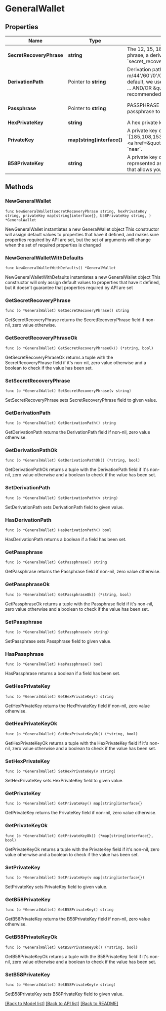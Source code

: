 # GeneralWallet

## Properties

Name | Type | Description | Notes
------------ | ------------- | ------------- | -------------
**SecretRecoveryPhrase** | **string** | The 12, 15, 18, 21, or 24 word phrase that can be used to derive many public key addresses (e.g., bottom army bless castle alter habit dish embody child flame smooth zone).  To derive a wallet identifier (e.g., public key, public address, etc.), you need a secret recovery phrase, a derivation path, and an optional passphrase.   Alternatively, you can derive a wallet identifier with a private key.  Default Lengths: - Avalanche (C): 24 - Avalanche (X, P): 24 - Binance: 12 - Ethereum: 12 - Near: 12 - Solana: 12  You can use &#x60;secret_recovery_phrase&#x60; for Chains: &#x60;avalanche&#x60;, &#x60;binance&#x60;, &#x60;ethereum&#x60;, &#x60;near&#x60;, &#x60;solana&#x60;. | 
**DerivationPath** | Pointer to **string** | Derivation paths are used to derive the wallet identifier from the secret recovery phrase. Only correctly typed paths are accepted.  Defaults: - Avalanche (C): m/44&#39;/60&#39;/0&#39;/0/0 - Avalanche (X, P): m/44&#39;/60&#39;/0&#39;/0/0 - Binance: m/44&#39;/60&#39;/0&#39;/0/0 - Ethereum: m/44&#39;/60&#39;/0&#39;/0/0 - Near: m/44/397/0 - Solana: m/44/501/0/0  *Solana Behavior*  If you provide the empty string \&quot;\&quot; as the value for the derivation path, then we will derive your public key with the same behavior as the default behavior of the Solana CLI.  By default, we use \&quot;m/44/501/0/0\&quot;. This is the path that the Phantom and Sollet wallets use.  You can also arbitrarily increment the default path (\&quot;m/44/501/0/0\&quot;) to generate more wallets (e.g., \&quot;m/44/501/0/1\&quot;, \&quot;m/44/501/0/2\&quot;, ... AND/OR \&quot;m/44/501/1/0\&quot;, \&quot;m/44/501/2/0\&quot;, ...).  Phantom&#39;s Wallet increments the first digit (e.g., \&quot;m/44/501/0/0\&quot;, \&quot;m/44/501/1/0\&quot;, \&quot;m/44/501/2/0\&quot;, ...) to generate more public key addresses.  The SolFlare recommended path is \&quot;m/44/501/0\&quot;.  To learn more about derivation paths, check out &lt;a href&#x3D;\&quot;https://learnmeabitcoin.com/technical/derivation-paths\&quot; target&#x3D;\&quot;_blank\&quot;&gt;this tutorial&lt;/a&gt;. | [optional] 
**Passphrase** | Pointer to **string** | PASSPHRASE !&#x3D; PASSWORD. This is NOT your Phantom password or any other password. It is an optional string you use when creating a wallet. This provides an additional layer of security because a hacker would need both the secret recovery phrase and the passphrase to access the output public key. By default, most wallet UI extensions do not use a passphrase. (You probably did not use a passphrase.) Limited to 500 characters.  | [optional] [default to ""]
**HexPrivateKey** | **string** | A hex private key is the typical private key used on Ethereum, for example. It looks like this: &#x60;0x200b9e5baa38b0dc7551645be11b394e9bf2b04532e4af8824bed2b3de2e0dc0&#x60;.  You can use &#x60;hex_private_key&#x60; for chains: &#x60;avalanche&#x60;, &#x60;binance_smart_chain&#x60;, &#x60;ethereum&#x60;. | 
**PrivateKey** | **map[string]interface{}** | A private key corresponds to exactly one public key address. A private key can be used to move assets out of the wallet and sign transaction with the corresponding public key.  A private key is an array of integers (e.g.,   &#x60;[185,108,153,165,57,193,166,167,58,148,133,121,92,252,242,13,233,246,35,103,185,20,27,56,111,169,12,50,50,36,83,156,173,195,143,75,135,78,204,129,217,231,58,129,69,180,185,86,119,43,200,193,94,112,31,135,68,128,207,26,85,150,68,181]&#x60;).  &lt;a href&#x3D;\&quot;https://solflare.com\&quot; target&#x3D;\&quot;_blank\&quot;&gt;Solflare&lt;/a&gt; is a popular wallet interface on Solana that allows you to export your private key in this format.  You can use &#x60;private_key&#x60; for Chains: &#x60;avalanche&#x60;, &#x60;binance_smart_chain&#x60;, &#x60;ethereum&#x60;, &#x60;solana&#x60;, &#x60;near&#x60;. | 
**B58PrivateKey** | **string** | A private key corresponds to exactly one public key address. A private key can be used to move assets out of the wallet and sign transaction with the corresponding public key.  A base58-encoded private key is a base58-encoded version of the typical private key. It is represented as a string (e.g., &#x60;4waBTVeAVWEAczSdx36uMrR19668ACgQDs7r386vrUes3UCzvXCQ2FPSCVGb1zJrwcULgpNzgABreyQaWSpGBwfx&#x60;).  &lt;a href&#x3D;\&quot;https://phantom.app\&quot; target&#x3D;\&quot;_blank\&quot;&gt;Phantom&lt;/a&gt; is a popular wallet interface on Solana that allows you to export your private key in this format.  You can use &#x60;b58_private_key&#x60; for Chains: &#x60;solana&#x60;, &#x60;near&#x60; | 

## Methods

### NewGeneralWallet

`func NewGeneralWallet(secretRecoveryPhrase string, hexPrivateKey string, privateKey map[string]interface{}, b58PrivateKey string, ) *GeneralWallet`

NewGeneralWallet instantiates a new GeneralWallet object
This constructor will assign default values to properties that have it defined,
and makes sure properties required by API are set, but the set of arguments
will change when the set of required properties is changed

### NewGeneralWalletWithDefaults

`func NewGeneralWalletWithDefaults() *GeneralWallet`

NewGeneralWalletWithDefaults instantiates a new GeneralWallet object
This constructor will only assign default values to properties that have it defined,
but it doesn't guarantee that properties required by API are set

### GetSecretRecoveryPhrase

`func (o *GeneralWallet) GetSecretRecoveryPhrase() string`

GetSecretRecoveryPhrase returns the SecretRecoveryPhrase field if non-nil, zero value otherwise.

### GetSecretRecoveryPhraseOk

`func (o *GeneralWallet) GetSecretRecoveryPhraseOk() (*string, bool)`

GetSecretRecoveryPhraseOk returns a tuple with the SecretRecoveryPhrase field if it's non-nil, zero value otherwise
and a boolean to check if the value has been set.

### SetSecretRecoveryPhrase

`func (o *GeneralWallet) SetSecretRecoveryPhrase(v string)`

SetSecretRecoveryPhrase sets SecretRecoveryPhrase field to given value.


### GetDerivationPath

`func (o *GeneralWallet) GetDerivationPath() string`

GetDerivationPath returns the DerivationPath field if non-nil, zero value otherwise.

### GetDerivationPathOk

`func (o *GeneralWallet) GetDerivationPathOk() (*string, bool)`

GetDerivationPathOk returns a tuple with the DerivationPath field if it's non-nil, zero value otherwise
and a boolean to check if the value has been set.

### SetDerivationPath

`func (o *GeneralWallet) SetDerivationPath(v string)`

SetDerivationPath sets DerivationPath field to given value.

### HasDerivationPath

`func (o *GeneralWallet) HasDerivationPath() bool`

HasDerivationPath returns a boolean if a field has been set.

### GetPassphrase

`func (o *GeneralWallet) GetPassphrase() string`

GetPassphrase returns the Passphrase field if non-nil, zero value otherwise.

### GetPassphraseOk

`func (o *GeneralWallet) GetPassphraseOk() (*string, bool)`

GetPassphraseOk returns a tuple with the Passphrase field if it's non-nil, zero value otherwise
and a boolean to check if the value has been set.

### SetPassphrase

`func (o *GeneralWallet) SetPassphrase(v string)`

SetPassphrase sets Passphrase field to given value.

### HasPassphrase

`func (o *GeneralWallet) HasPassphrase() bool`

HasPassphrase returns a boolean if a field has been set.

### GetHexPrivateKey

`func (o *GeneralWallet) GetHexPrivateKey() string`

GetHexPrivateKey returns the HexPrivateKey field if non-nil, zero value otherwise.

### GetHexPrivateKeyOk

`func (o *GeneralWallet) GetHexPrivateKeyOk() (*string, bool)`

GetHexPrivateKeyOk returns a tuple with the HexPrivateKey field if it's non-nil, zero value otherwise
and a boolean to check if the value has been set.

### SetHexPrivateKey

`func (o *GeneralWallet) SetHexPrivateKey(v string)`

SetHexPrivateKey sets HexPrivateKey field to given value.


### GetPrivateKey

`func (o *GeneralWallet) GetPrivateKey() map[string]interface{}`

GetPrivateKey returns the PrivateKey field if non-nil, zero value otherwise.

### GetPrivateKeyOk

`func (o *GeneralWallet) GetPrivateKeyOk() (*map[string]interface{}, bool)`

GetPrivateKeyOk returns a tuple with the PrivateKey field if it's non-nil, zero value otherwise
and a boolean to check if the value has been set.

### SetPrivateKey

`func (o *GeneralWallet) SetPrivateKey(v map[string]interface{})`

SetPrivateKey sets PrivateKey field to given value.


### GetB58PrivateKey

`func (o *GeneralWallet) GetB58PrivateKey() string`

GetB58PrivateKey returns the B58PrivateKey field if non-nil, zero value otherwise.

### GetB58PrivateKeyOk

`func (o *GeneralWallet) GetB58PrivateKeyOk() (*string, bool)`

GetB58PrivateKeyOk returns a tuple with the B58PrivateKey field if it's non-nil, zero value otherwise
and a boolean to check if the value has been set.

### SetB58PrivateKey

`func (o *GeneralWallet) SetB58PrivateKey(v string)`

SetB58PrivateKey sets B58PrivateKey field to given value.



[[Back to Model list]](../README.md#documentation-for-models) [[Back to API list]](../README.md#documentation-for-api-endpoints) [[Back to README]](../README.md)


